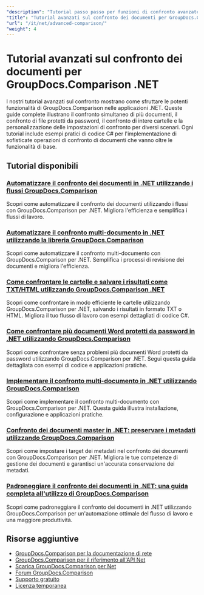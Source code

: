 ```yaml
---
"description": "Tutorial passo passo per funzioni di confronto avanzate, tra cui il confronto di più documenti, impostazioni di confronto e documenti protetti."
"title": "Tutorial avanzati sul confronto dei documenti per GroupDocs.Comparison .NET"
"url": "/it/net/advanced-comparison/"
"weight": 4
---
```


# Tutorial avanzati sul confronto dei documenti per GroupDocs.Comparison .NET

I nostri tutorial avanzati sul confronto mostrano come sfruttare le potenti funzionalità di GroupDocs.Comparison nelle applicazioni .NET. Queste guide complete illustrano il confronto simultaneo di più documenti, il confronto di file protetti da password, il confronto di intere cartelle e la personalizzazione delle impostazioni di confronto per diversi scenari. Ogni tutorial include esempi pratici di codice C# per l'implementazione di sofisticate operazioni di confronto di documenti che vanno oltre le funzionalità di base.

## Tutorial disponibili

### [Automatizzare il confronto dei documenti in .NET utilizzando i flussi GroupDocs.Comparison](./net-document-comparison-groupdocs-streams/)
Scopri come automatizzare il confronto dei documenti utilizzando i flussi con GroupDocs.Comparison per .NET. Migliora l'efficienza e semplifica i flussi di lavoro.

### [Automatizzare il confronto multi-documento in .NET utilizzando la libreria GroupDocs.Comparison](./groupdocs-comparison-net-multi-doc-automation/)
Scopri come automatizzare il confronto multi-documento con GroupDocs.Comparison per .NET. Semplifica i processi di revisione dei documenti e migliora l'efficienza.

### [Come confrontare le cartelle e salvare i risultati come TXT/HTML utilizzando GroupDocs.Comparison .NET](./groupdocs-comparison-net-folder-comparison-tutorial/)
Scopri come confrontare in modo efficiente le cartelle utilizzando GroupDocs.Comparison per .NET, salvando i risultati in formato TXT o HTML. Migliora il tuo flusso di lavoro con esempi dettagliati di codice C#.

### [Come confrontare più documenti Word protetti da password in .NET utilizzando GroupDocs.Comparison](./compare-password-protected-docs-groupdocs-dotnet/)
Scopri come confrontare senza problemi più documenti Word protetti da password utilizzando GroupDocs.Comparison per .NET. Segui questa guida dettagliata con esempi di codice e applicazioni pratiche.

### [Implementare il confronto multi-documento in .NET utilizzando GroupDocs.Comparison](./implement-multi-doc-comparison-groupdocs-net/)
Scopri come implementare il confronto multi-documento con GroupDocs.Comparison per .NET. Questa guida illustra installazione, configurazione e applicazioni pratiche.

### [Confronto dei documenti master in .NET: preservare i metadati utilizzando GroupDocs.Comparison](./groupdocs-comparison-net-metadata-target/)
Scopri come impostare i target dei metadati nel confronto dei documenti con GroupDocs.Comparison per .NET. Migliora le tue competenze di gestione dei documenti e garantisci un'accurata conservazione dei metadati.

### [Padroneggiare il confronto dei documenti in .NET: una guida completa all'utilizzo di GroupDocs.Comparison](./mastering-document-comparison-groupdocs-dotnet/)
Scopri come padroneggiare il confronto dei documenti in .NET utilizzando GroupDocs.Comparison per un'automazione ottimale del flusso di lavoro e una maggiore produttività.

## Risorse aggiuntive

- [GroupDocs.Comparison per la documentazione di rete](https://docs.groupdocs.com/comparison/net/)
- [GroupDocs.Comparison per il riferimento all'API Net](https://reference.groupdocs.com/comparison/net/)
- [Scarica GroupDocs.Comparison per Net](https://releases.groupdocs.com/comparison/net/)
- [Forum GroupDocs.Comparison](https://forum.groupdocs.com/c/comparison)
- [Supporto gratuito](https://forum.groupdocs.com/)
- [Licenza temporanea](https://purchase.groupdocs.com/temporary-license/)
